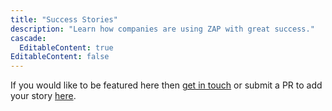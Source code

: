 ```yaml
---
title: "Success Stories"
description: "Learn how companies are using ZAP with great success."
cascade:
  EditableContent: true
EditableContent: false
---
```


If you would like to be featured here then [get in touch](mailto:zaproxy-admin@googlegroups.com)
or submit a PR to add your story [here](https://github.com/zaproxy/zaproxy-website/tree/master/site/content/success).
